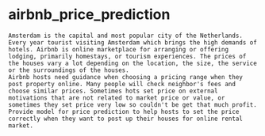 # airbnb_price_prediction

    Amsterdam is the capital and most popular city of the Netherlands. Every year tourist visiting Amsterdam which brings the high demands of hotels. Airbnb is online marketplace for arranging or offering lodging, primarily homestays, or tourism experiences. The prices of the houses vary a lot depending on the location, the size, the service or the surroundings of the houses.
    Airbnb hosts need guidance when choosing a pricing range when they post property online. Many people will check neighbor's fees and choose similar prices. Sometimes hots set price on external motivations that are not related to market price or value, or sometimes they set price very low so couldn't be get that much profit.
    Provide model for price prediction to help hosts to set the price correctly when they want to post up their houses for online rental market.
